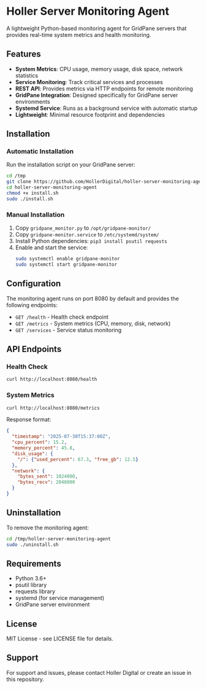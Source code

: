 # Holler Server Monitoring Agent

A lightweight Python-based monitoring agent for GridPane servers that provides real-time system metrics and health monitoring.

## Features

- **System Metrics**: CPU usage, memory usage, disk space, network statistics
- **Service Monitoring**: Track critical services and processes
- **REST API**: Provides metrics via HTTP endpoints for remote monitoring
- **GridPane Integration**: Designed specifically for GridPane server environments
- **Systemd Service**: Runs as a background service with automatic startup
- **Lightweight**: Minimal resource footprint and dependencies

## Installation

### Automatic Installation

Run the installation script on your GridPane server:

```bash
cd /tmp
git clone https://github.com/HollerDigital/holler-server-monitoring-agent.git
cd holler-server-monitoring-agent
chmod +x install.sh
sudo ./install.sh
```

### Manual Installation

1. Copy `gridpane_monitor.py` to `/opt/gridpane-monitor/`
2. Copy `gridpane-monitor.service` to `/etc/systemd/system/`
3. Install Python dependencies: `pip3 install psutil requests`
4. Enable and start the service:
   ```bash
   sudo systemctl enable gridpane-monitor
   sudo systemctl start gridpane-monitor
   ```

## Configuration

The monitoring agent runs on port 8080 by default and provides the following endpoints:

- `GET /health` - Health check endpoint
- `GET /metrics` - System metrics (CPU, memory, disk, network)
- `GET /services` - Service status monitoring

## API Endpoints

### Health Check
```bash
curl http://localhost:8080/health
```

### System Metrics
```bash
curl http://localhost:8080/metrics
```

Response format:
```json
{
  "timestamp": "2025-07-30T15:37:00Z",
  "cpu_percent": 15.2,
  "memory_percent": 45.8,
  "disk_usage": {
    "/": {"used_percent": 67.3, "free_gb": 12.5}
  },
  "network": {
    "bytes_sent": 1024000,
    "bytes_recv": 2048000
  }
}
```

## Uninstallation

To remove the monitoring agent:

```bash
cd /tmp/holler-server-monitoring-agent
sudo ./uninstall.sh
```

## Requirements

- Python 3.6+
- psutil library
- requests library
- systemd (for service management)
- GridPane server environment

## License

MIT License - see LICENSE file for details.

## Support

For support and issues, please contact Holler Digital or create an issue in this repository.
